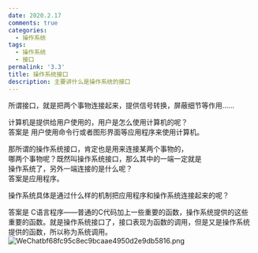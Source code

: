 ```yaml
---
date: 2020.2.17
comments: true
categories:
  - 操作系统
tags:
  - 操作系统
  - 接口
permalink: '3.3'
title: 操作系统接口
description: 主要讲什么是操作系统的接口
---
```

所谓接口，就是把两个事物连接起来，提供信号转换，屏蔽细节等作用......  

计算机是提供给用户使用的，用户是怎么使用计算机的呢？  
答案是 用户使用命令行或者图形界面等应用程序来使用计算机。  

那所谓的操作系统接口，肯定也是用来连接某两个事物的，  
哪两个事物呢？既然叫操作系统接口，那么其中的一端一定就是  
操作系统了，另外一端连接的是什么呢？  
答案是应用程序。  

操作系统具体是通过什么样的机制把应用程序和操作系统连接起来的呢？

答案是 C语言程序——普通的C代码加上一些重要的函数，操作系统提供的这些  
重要的函数。就是操作系统接口了，接口表现为函数的调用，但是又是操作系统  
提供的函数，所以称为系统调用。  
![WeChatbf68fc95c8ec9bcaae4950d2e9db5816.png](https://i.loli.net/2020/03/03/rJG2P8E61zH3RwB.png)
